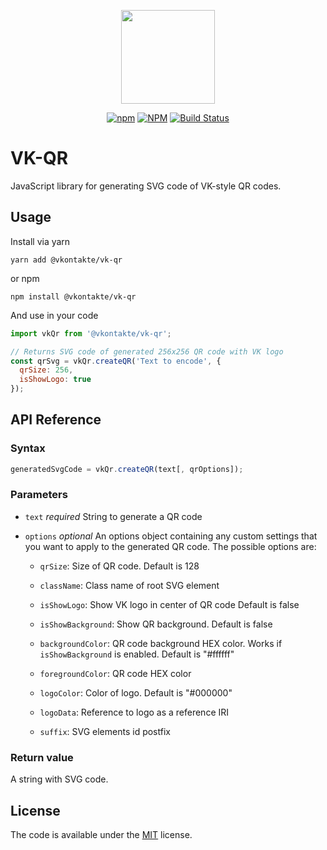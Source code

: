<div align="center">

[<img width="150" height="150" src="https://pp.userapi.com/c851220/v851220335/125ec2/RB-gm_NGv9c.jpg">](https://github.com/VKCOM/vk-qr)

[![npm][npm-shield]][npm-url] [![NPM][npm-downloads-shield]][npm-url] [![Build Status](https://travis-ci.org/VKCOM/vk-qr.svg?branch=master)](https://travis-ci.org/VKCOM/vk-qr)

</div>

# VK-QR

JavaScript library for generating SVG code of VK-style QR codes.

## Usage

Install via yarn

```
yarn add @vkontakte/vk-qr
```

or npm

```
npm install @vkontakte/vk-qr
```

And use in your code

```js
import vkQr from '@vkontakte/vk-qr';

// Returns SVG code of generated 256x256 QR code with VK logo
const qrSvg = vkQr.createQR('Text to encode', {
  qrSize: 256,
  isShowLogo: true
});
```

## API Reference

### Syntax

```js
generatedSvgCode = vkQr.createQR(text[, qrOptions]);
```

### Parameters

- `text` _required_
  String to generate a QR code

- `options` _optional_
  An options object containing any custom settings that you want to apply to the generated QR code. The possible options are:

  - `qrSize`: Size of QR code.
    Default is 128

  - `className`: Class name of root SVG element

  - `isShowLogo`: Show VK logo in center of QR code
    Default is false

  - `isShowBackground`: Show QR background. Default is false

  - `backgroundColor`: QR code background HEX color. Works if `isShowBackground` is enabled. Default is "#ffffff"

  - `foregroundColor`: QR code HEX color

  - `logoColor`: Color of logo. Default is "#000000"

  - `logoData`: Reference to logo as a reference IRI

  - `suffix`: SVG elements id postfix

### Return value

A string with SVG code.

## License

The code is available under the [MIT](LICENSE) license.

[npm-shield]: https://img.shields.io/npm/v/@vkontakte/vk-qr.svg
[npm-url]: https://npmjs.com/package/@vkontakte/vk-qr
[npm-downloads-shield]: https://img.shields.io/npm/dt/@vkontakte/vk-qr.svg
